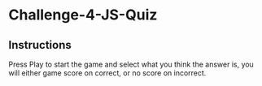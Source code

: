 # Challenge-4-JS-Quiz

## Instructions
Press Play to start the game and select what you think the answer is, you will either game score on correct, or no score on incorrect.


